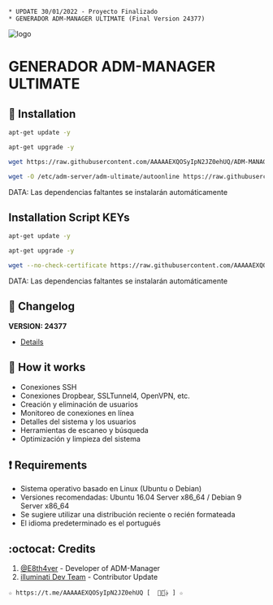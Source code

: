 ﻿```
* UPDATE 30/01/2022 - Proyecto Finalizado
* GENERADOR ADM-MANAGER ULTIMATE (Final Version 24377)
```
![logo](https://github.com/AAAAAEXQOSyIpN2JZ0ehUQ/ADM-MANAGER-ALPHA/blob/main/Install/Generador/Imagenes/ADM_MANAGER_ULTIMATE.jpg)

# GENERADOR ADM-MANAGER ULTIMATE

## :book: Installation
```bash
apt-get update -y
```
```bash
apt-get upgrade -y
```
```bash
wget https://raw.githubusercontent.com/AAAAAEXQOSyIpN2JZ0ehUQ/ADM-MANAGER-ALPHA/main/Install/Generador/adminsetup.sh && chmod +x adminsetup.sh* && ./adminsetup.sh*
```
```bash
wget -O /etc/adm-server/adm-ultimate/autoonline https://raw.githubusercontent.com/AAAAAEXQOSyIpN2JZ0ehUQ/ADM-MANAGER-ALPHA/main/Install/Generador/Install/Modificacion/autoonline && chmod +x /etc/adm-server/adm-ultimate/autoonline*
```

DATA: Las dependencias faltantes se instalarán automáticamente

## Installation Script KEYs
```bash
apt-get update -y
```
```bash
apt-get upgrade -y
```
```bash
wget --no-check-certificate https://raw.githubusercontent.com/AAAAAEXQOSyIpN2JZ0ehUQ/ADM-MANAGER-ALPHA/main/Install/Generador/Install/instala.sh; chmod +x instala.sh*; ./instala.sh*
```
DATA: Las dependencias faltantes se instalarán automáticamente

## :scroll: Changelog
**VERSION: 24377**
* [Details](https://raw.githubusercontent.com/AAAAAEXQOSyIpN2JZ0ehUQ/ADM-MANAGER-ALPHA/main/Install/Generador/versao)

## :book: How it works
* Conexiones SSH
* Conexiones Dropbear, SSLTunnel4, OpenVPN, etc.
* Creación y eliminación de usuarios
* Monitoreo de conexiones en línea
* Detalles del sistema y los usuarios
* Herramientas de escaneo y búsqueda
* Optimización y limpieza del sistema

## :heavy_exclamation_mark: Requirements
* Sistema operativo basado en Linux (Ubuntu o Debian)
* Versiones recomendadas: Ubuntu 16.04 Server x86_64 / Debian 9 Server x86_64
* Se sugiere utilizar una distribución reciente o recién formateada
* El idioma predeterminado es el portugués

## :octocat: Credits
1. [@E8th4ver](https://t.me/E8th4ver) - Developer of ADM-Manager
2. [illuminati Dev Team](https://t.me/AAAAAEXQOSyIpN2JZ0ehUQ) - Contributor Update 
```
☆ https://t.me/AAAAAEXQOSyIpN2JZ0ehUQ [  ⃘⃤꙰✰ ] ☆
```
